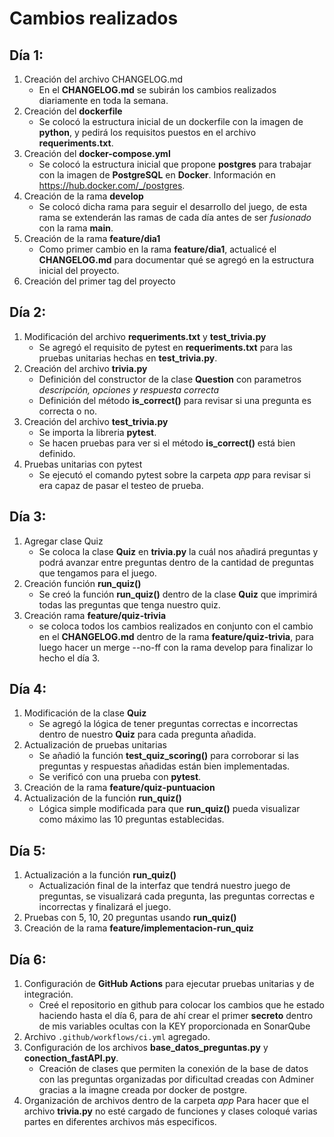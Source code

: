 # Cambios realizados

## Día 1:

1. Creación del archivo CHANGELOG.md
    - En el **CHANGELOG.md** se subirán los cambios realizados diariamente en toda la semana.
2. Creación del **dockerfile**
    - Se colocó la estructura inicial de un dockerfile con la imagen de **python**, y pedirá los requisitos puestos en el archivo **requeriments.txt**. 
3. Creación del **docker-compose.yml**
    - Se colocó la estructura inicial que propone **postgres** para trabajar con la imagen de **PostgreSQL** en **Docker**. 
    Información en https://hub.docker.com/_/postgres. 
4. Creación de la rama **develop**
    - Se colocó dicha rama para seguir el desarrollo del juego, de esta rama se extenderán las ramas de cada día antes de ser *fusionado* con la rama **main**.
5. Creación de la rama **feature/dia1**
    - Como primer cambio en la rama **feature/dia1**, actualicé el **CHANGELOG.md** para documentar qué se agregó en la estructura inicial del proyecto.
6. Creación del primer tag del proyecto

## Día 2:

1. Modificación del archivo **requeriments.txt** y **test_trivia.py** 
    - Se agregó el requisito de pytest en **requeriments.txt** para las pruebas unitarias hechas en **test_trivia.py**.
2. Creación del archivo **trivia.py**
    - Definición del constructor de la clase **Question** con parametros *descripción, opciones y respuesta correcta*
    - Definición del método **is_correct()** para revisar si una pregunta es correcta o no.
3. Creación del archivo **test_trivia.py**
    - Se importa la libreria **pytest**.
    - Se hacen pruebas para ver si el método **is_correct()** está bien definido.
4. Pruebas unitarias con pytest
    - Se ejecutó el comando pytest sobre la carpeta *app* para revisar si era capaz de pasar el testeo de prueba.

## Día 3:

1. Agregar clase Quiz
    - Se coloca la clase **Quiz** en **trivia.py** la cuál nos añadirá preguntas y podrá avanzar entre preguntas dentro de la cantidad de preguntas que tengamos para el juego.
2. Creación función **run_quiz()**
    - Se creó la función **run_quiz()** dentro de la clase **Quiz** que imprimirá todas las preguntas que tenga nuestro quiz.
3. Creación rama **feature/quiz-trivia**
    - se coloca todos los cambios realizados en conjunto con el cambio en el **CHANGELOG.md** dentro de la rama **feature/quiz-trivia**, para luego hacer un merge --no-ff con la rama develop para finalizar lo hecho el día 3.

## Día 4:
1. Modificación de la clase **Quiz**
    - Se agregó la lógica de tener preguntas correctas e incorrectas dentro de nuestro **Quiz** para cada pregunta añadida.
2. Actualización de pruebas unitarias
    - Se añadió la función **test_quiz_scoring()** para corroborar si las preguntas y respuestas añadidas están bien implementadas.
    - Se verificó con una prueba con **pytest**.
3. Creación de la rama **feature/quiz-puntuacion**
4. Actualización de la función **run_quiz()**
    - Lógica simple modificada para que **run_quiz()** pueda visualizar como máximo las 10 preguntas establecidas.

## Día 5:
1. Actualización a la función **run_quiz()**
    - Actualización final de la interfaz que tendrá nuestro juego de preguntas, se visualizará cada pregunta, las preguntas correctas e incorrectas y finalizará el juego.
2. Pruebas con 5, 10, 20 preguntas usando **run_quiz()**
3. Creación de la rama **feature/implementacion-run_quiz**

## Día 6:
1. Configuración de **GitHub Actions** para ejecutar pruebas unitarias y de integración.
    - Creé el repositorio en github para colocar los cambios que he estado haciendo hasta el día 6, para de ahí crear el primer **secreto** dentro de mis variables ocultas con la KEY proporcionada en SonarQube
2. Archivo `.github/workflows/ci.yml` agregado.
3. Configuración de los archivos **base_datos_preguntas.py** y **conection_fastAPI.py**.
    - Creación de clases que permiten la conexión de la base de datos con las preguntas organizadas por dificultad creadas con Adminer gracias a la imagne creada por docker de postgre.
4. Organización de archivos dentro de la carpeta *app*
    Para hacer que el archivo **trivia.py** no esté cargado de funciones y clases coloqué varias partes en diferentes archivos más especificos.